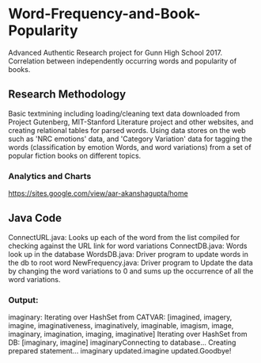 # Word-Frequency-and-Book-Popularity
Advanced Authentic Research project for Gunn High School 2017. Correlation between independently occurring words and popularity of books.

## Research Methodology
Basic textmining including loading/cleaning text data downloaded from Project Gutenberg, MIT-Stanford Literature project and other websites, and creating relational tables for parsed words. Using data stores on the web such as 'NRC emotions' data, and 'Category Variation' data for tagging the words (classification by emotion Words, and word variations) from a set of popular fiction books on different topics. 

### Analytics and Charts 
https://sites.google.com/view/aar-akanshagupta/home

## Java Code
ConnectURL.java: Looks up each of the word from the list compiled for checking against the URL link for word variations
ConnectDB.java: Words look up in the database
WordsDB.java: Driver program to update words in the db to root word
NewFrequency.java: Driver program to Update the  data by changing the word variations to 0 and sums up the occurrence of all the word variations.
### Output:
imaginary: Iterating over HashSet from CATVAR: [imagined, imagery, imagine, imaginativeness, imaginatively, imaginable, imagism, image, imaginary, imagination, imaging, imaginative]
Iterating over HashSet from DB: [imaginary, imagine]
imaginaryConnecting to database...
Creating prepared statement...
imaginary updated.imagine updated.Goodbye!
